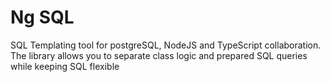 # Ng SQL

SQL Templating tool for postgreSQL, NodeJS and TypeScript collaboration.
The library allows you to separate class logic and prepared SQL queries while keeping SQL flexible

